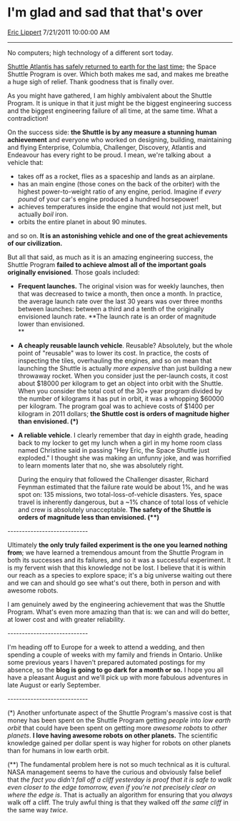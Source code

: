 # I'm glad and sad that that's over

[Eric Lippert](https://social.msdn.microsoft.com/profile/Eric%20Lippert) 7/21/2011 10:00:00 AM

-----

No computers; high technology of a different sort today.

[Shuttle Atlantis has safely returned to earth for the last time](http://www.nasa.gov/images/content/527703main_2011-5624.jpg); the Space Shuttle Program is over. Which both makes me sad, and makes me breathe a huge sigh of relief. Thank goodness that is finally over.

As you might have gathered, I am highly ambivalent about the Shuttle Program. It is unique in that it just might be the biggest engineering success and the biggest engineering failure of all time, at the same time. What a contradiction\!

On the success side: **the Shuttle is by any measure a stunning human achievement** and everyone who worked on designing, building, maintaining and flying Enterprise, Columbia, Challenger, Discovery, Atlantis and Endeavour has every right to be proud. I mean, we're talking about  a vehicle that:

  - takes off as a rocket, flies as a spaceship and lands as an airplane.
  - has an main engine (those cones on the back of the orbiter) with the highest power-to-weight ratio of any engine, period. Imagine if *every pound* of your car's engine produced a hundred horsepower\!
  - achieves temperatures inside the engine that would not just melt, but actually *boil* iron.
  - orbits the entire planet in about 90 minutes.

and so on. **It is an astonishing vehicle and one of the great achievements of our civilization.**

But all that said, as much as it is an amazing engineering success, the Shuttle Program **failed to achieve almost all of the important goals originally envisioned**. Those goals included:

  - **Frequent launches.** The original vision was for weekly launches, then that was decreased to twice a month, then once a month. In practice, the average launch rate over the last 30 years was over three months between launches: between a third and a tenth of the originally envisioned launch rate. **The launch rate is an order of magnitude lower than envisioned.  
    **
  - **A cheaply reusable launch vehicle**. Reusable? Absolutely, but the whole point of "reusable" was to lower its cost. In practice, the costs of inspecting the tiles, overhauling the engines, and so on mean that launching the Shuttle is actually *more expensive* than just building a new throwaway rocket. When you consider just the per-launch costs, it cost about $18000 per kilogram to get an object into orbit with the Shuttle. When you consider the total cost of the 30+ year program divided by the number of kilograms it has put in orbit, it was a whopping $60000 per kilogram. The program goal was to achieve costs of $1400 per kilogram in 2011 dollars; **the Shuttle cost is orders of magnitude higher than envisioned. (\*)**  
  - **A reliable vehicle**. I clearly remember that day in eighth grade, heading back to my locker to get my lunch when a girl in my home room class named Christine said in passing "Hey Eric, the Space Shuttle just exploded." I thought she was making an unfunny joke, and was horrified to learn moments later that no, she was absolutely right.  
      
    During the enquiry that followed the Challenger disaster, Richard Feynman estimated that the failure rate would be about 1%, and he was spot on: 135 missions, two total-loss-of-vehicle disasters. Yes, space travel is inherently dangerous, but a ~1% chance of total loss of vehicle and crew is absolutely unacceptable. **The safety of the Shuttle is orders of magnitude less than envisioned. (\*\*)**

\----------------------------

Ultimately **the only truly failed experiment is the one you learned nothing from**; we have learned a tremendous amount from the Shuttle Program in both its successes and its failures, and so it was a successful experiment. It is my fervent wish that this knowledge not be lost. I believe that it is within our reach as a species to explore space; it's a big universe waiting out there and we can and should go see what's out there, both in person and with awesome robots.

I am genuinely awed by the engineering achievement that was the Shuttle Program. What's even more amazing than that is: we can and will do better, at lower cost and with greater reliability.

\----------------------------

I'm heading off to Europe for a week to attend a wedding, and then spending a couple of weeks with my family and friends in Ontario. Unlike some previous years I haven't prepared automated postings for my absence, so the **blog is going to go dark for a month or so.** I hope you all have a pleasant August and we'll pick up with more fabulous adventures in late August or early September.

\----------------------------

(\*) Another unfortunate aspect of the Shuttle Program's massive cost is that money has been spent on the Shuttle Program getting *people* into *low earth orbit* that could have been spent on getting more *awesome robots* to *other planets*. **I love having awesome robots on other planets.** The scientific knowledge gained per dollar spent is way higher for robots on other planets than for humans in low earth orbit.

(\*\*) The fundamental problem here is not so much technical as it is cultural. NASA management seems to have the curious and obviously false belief that *the fact you didn't fall off a cliff yesterday is proof that it is safe to walk even closer to the edge tomorrow, even if you're not precisely clear on where the edge is*. That is actually an algorithm for ensuring that you *always* walk off a cliff. The truly awful thing is that they walked off *the same cliff* in the same way *twice*.

